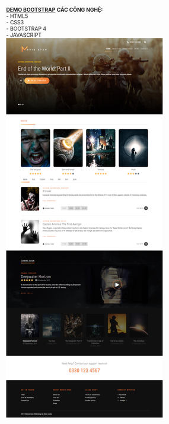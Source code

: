 <a href="http://vinhthien-bootstrap.surge.sh"><strong>DEMO BOOTSTRAP</strong></a>
<strong>CÁC CÔNG NGHỆ: </strong>
<br/>- HTML5
<br/>- CSS3
<br/>- BOOTSTRAP 4
<br/>- JAVASCRIPT
<img src="./image.png" />